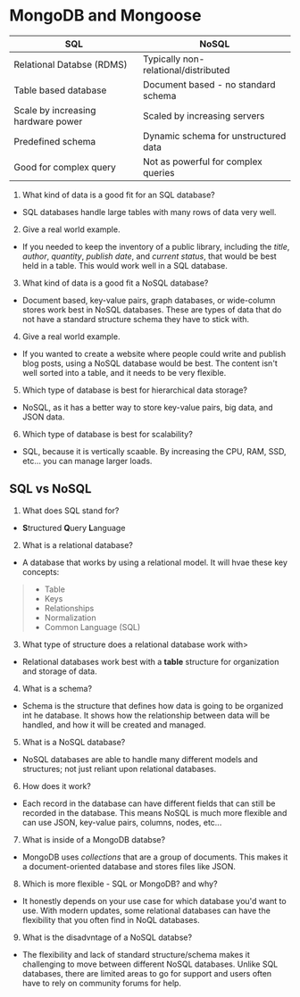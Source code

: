 # MongoDB and Mongoose

|                SQL                 |                   NoSQL              |
|------------------------------------|--------------------------------------|
| Relational Databse (RDMS)          | Typically non-relational/distributed |
| Table based database               | Document based - no standard schema  |
| Scale by increasing hardware power | Scaled by increasing servers         |
| Predefined schema                  | Dynamic schema for unstructured data |
| Good for complex query             | Not as powerful for complex queries  |


1. What kind of data is a good fit for an SQL database?

- SQL databases handle large tables with many rows of data very well. 

2. Give a real world example.

- If you needed to keep the inventory of a public library, including the *title*, *author*, *quantity*, *publish date*, and *current status*, that would be best held in a table. This would work well in a SQL database.

3. What kind of data is a good fit a NoSQL database?

- Document based, key-value pairs, graph databases, or wide-column stores work best in NoSQL databases. These are types of data that do not have a standard structure schema they have to stick with.

4. Give a real world example.

- If you wanted to create a website where people could write and publish blog posts, using a NoSQL database would be best. The content isn't well sorted into a table, and it needs to be very flexible.

5. Which type of database is best for hierarchical data storage?

- NoSQL, as it has a better way to store key-value pairs, big data, and JSON data. 

6. Which type of database is best for scalability?

- SQL, because it is vertically scaable. By increasing the CPU, RAM, SSD, etc... you can manage larger loads. 


## SQL vs NoSQL

1. What does SQL stand for?

- **S**tructured **Q**uery **L**anguage

2. What is a relational database?

- A database that works by using a relational model. It will hvae these key concepts:
> - Table
> - Keys
> - Relationships
> - Normalization
> - Common Language (SQL)

3. What type of structure does a relational database work with>

- Relational databases work best with a **table** structure for organization and storage of data.

4. What is a schema?

- Schema is the structure that defines how data is going to be organized int he database. It shows how the relationship between data will be handled, and how it will be created and managed. 

5. What is a NoSQL database?

- NoSQL databases are able to handle many different models and structures; not just reliant upon relational databases.

6. How does it work?

- Each record in the database can have different fields that can still be recorded in the database. This means NoSQL is much more flexible and can use JSON, key-value pairs, columns, nodes, etc...

7. What is inside of a MongoDB databse?

- MongoDB uses *collections* that are a group of documents. This makes it a document-oriented database and stores files like JSON.

8. Which is more flexible - SQL or MongoDB? and why?

- It honestly depends on your use case for which database you'd want to use. With modern updates, some relational databases can have the flexibility that you often find in NoQL databases.

9. What is the disadvntage of a NoSQL databse?

- The flexibility and lack of standard structure/schema makes it challenging to move between different NoSQL databases. Unlike SQL databases, there are limited areas to go for support and users often have to rely on community forums for help. 

